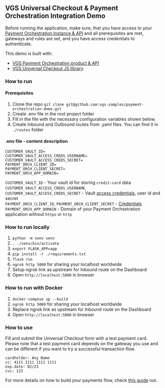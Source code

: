 ## VGS Universal Checkout & Payment Orchestration Integration Demo
Before running the application, make sure, that you have access to your [Payment Orchestration Instance & API](https://www.verygoodsecurity.com/docs/payment-optimization/orchestration/quickstart) and all prerequisites are met, gateways and rules are set, and you have access credentials to authenticate.

This demo is built with:
- [VGS Payment Orchestration product & API](https://www.verygoodsecurity.com/docs/payment-optimization/orchestration)
- [VGS Universal Checkout JS library](https://www.verygoodsecurity.com/docs/payment-optimization/checkout)

### How to run

#### Prerequisites
1. Clone the repo `git clone git@github.com:vgs-samples/payment-orchestration-demo.git`
2. Create .env file in the root project folder
3. Fill in the file with the necessary configuration variables shown below.
4. Create Inbound and Outbound routes from .yaml files. You can find it in `./routes` folder
#### .env file - content description
```
CUSTOMER_VAULT_ID=
CUSTOMER_VAULT_ACCESS_CREDS_USERNAME=
CUSTOMER_VAULT_ACCESS_CREDS_SECRET=
PAYMENT_ORCH_CLIENT_ID=
PAYMENT_ORCH_CLIENT_SECRET=
PAYMENT_ORCH_APP_DOMAIN=
``` 
`CUSTOMER_VAULT_ID` - Your vault id for storing `credit-card` data \
`CUSTOMER_VAULT_ACCESS_CREDS_USERNAME`, `CUSTOMER_VAULT_ACCESS_CREDS_SECRET` - Vault [access credentials](https://www.verygoodsecurity.com/docs/settings/access-credentials#access-credentials), user id and secret \
`PAYMENT_ORCH_CLIENT_ID`, `PAYMENT_ORCH_CLIENT_SECRET` - [Credentials](https://www.verygoodsecurity.com/docs/settings/)
`PAYMENT_ORCH_APP_DOMAIN` - Domain of your Payment Orchestration application without `https` or `http` 

### How to run locally
1. `python -m venv venv`
2. `. ./venv/bin/activate`
3. `export FLASK_APP=app`
4. `pip install -r ./requirements.txt`
5. `flask run`
6. `ngrok http 5000` for sharing your localhost worldwide
7. Setup ngrok link as upstream for Inbound route on the Dashboard
8. Open `http://localhost:5000` in browser

### How to run with Docker
1. `docker-compose up --build`
2. `ngrok http 5000` for sharing your localhost worldwide
3. Replace ngrok link as upstream for Inbound route on the Dashboard
5. Open `http://localhost:5000` in browser

### How to use
Fill and submit the Universal Checkout form with a test payment card. Please note that a test payment card depends on the gateway you use and can be different if you want to try a successful transaction flow.
```
cardholder: Any Name
cc: 4111 1111 1111 1111
exp.date: 02/23
cvc: 123
```

For more details on how to build your payments flow, check [this guide](https://www.verygoodsecurity.com/docs/payment-optimization/orchestration/payment-flow) out.
